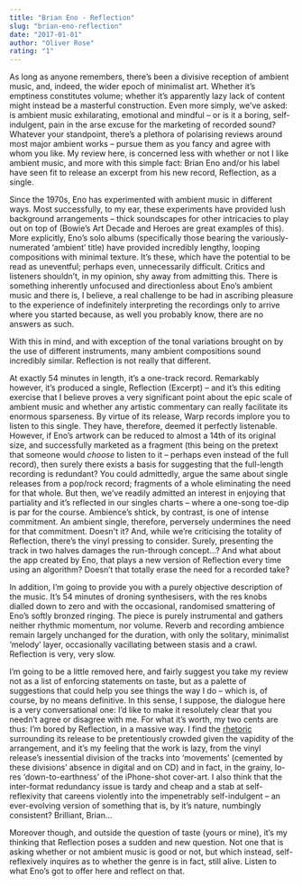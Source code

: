 ```yaml
---
title: "Brian Eno - Reflection"
slug: "brian-eno-reflection"
date: "2017-01-01"
author: "Oliver Rose"
rating: "1"
---
```


As long as anyone remembers, there’s been a divisive reception of ambient music, and, indeed, the wider epoch of minimalist art. Whether it’s emptiness constitutes volume; whether it’s apparently lazy lack of content might instead be a masterful construction. Even more simply, we’ve asked: is ambient music exhilarating, emotional and mindful – or is it a boring, self-indulgent, pain in the arse excuse for the marketing of recorded sound? Whatever your standpoint, there’s a plethora of polarising reviews around most major ambient works – pursue them as you fancy and agree with whom you like. My review here, is concerned less with whether or not I like ambient music, and more with this simple fact: Brian Eno and/or his label have seen fit to release an excerpt from his new record, Reflection, as a single.

Since the 1970s, Eno has experimented with ambient music in different ways. Most successfully, to my ear, these experiments have provided lush background arrangements – thick soundscapes for other intricacies to play out on top of (Bowie’s Art Decade and Heroes are great examples of this). More explicitly, Eno’s solo albums (specifically those bearing the variously-numerated ‘ambient’ title) have provided incredibly lengthy, looping compositions with minimal texture. It’s these, which have the potential to be read as uneventful; perhaps even, unnecessarily difficult. Critics and listeners shouldn’t, in my opinion, shy away from admitting this. There is something inherently unfocused and directionless about Eno’s ambient music and there is, I believe, a real challenge to be had in ascribing pleasure to the experience of indefinitely interpreting the recordings only to arrive where you started because, as well you probably know, there are no answers as such.

With this in mind, and with exception of the tonal variations brought on by the use of different instruments, many ambient compositions sound incredibly similar. Reflection is not really that different.

At exactly 54 minutes in length, it’s a one-track record. Remarkably however, it’s produced a single, Reflection (Excerpt) – and it’s this editing exercise that I believe proves a very significant point about the epic scale of ambient music and whether any artistic commentary can really facilitate its enormous sparseness. By virtue of its release, Warp records implore you to listen to this single. They have, therefore, deemed it perfectly listenable. However, if Eno’s artwork can be reduced to almost a 14th of its original size, and successfully marketed as a fragment (this being on the pretext that someone would _choose_ to listen to it – perhaps  even instead of the full record), then surely there exists a basis for suggesting that the full-length recording is redundant? You could admittedly, argue the same about single releases from a pop/rock record; fragments of a whole eliminating the need for that whole. But then, we’ve readily admitted an interest in enjoying that partiality and it’s reflected in our singles charts – where a one-song toe-dip is par for the course. Ambience’s shtick, by contrast, is one of intense commitment. An ambient single, therefore, perversely undermines the need for that commitment. Doesn't it? And, while we’re criticising the totality of Reflection, there’s the vinyl pressing to consider. Surely, presenting the track in two halves damages the run-through concept...? And what about the app created by Eno, that plays a new version of Reflection every time using an algorithm? Doesn’t that totally erase the need for a recorded take?

In addition, I’m going to provide you with a purely objective description of the music. It’s 54 minutes of droning synthesisers, with the res knobs dialled down to zero and with the occasional, randomised smattering of Eno’s softly bronzed ringing. The piece is purely instrumental and gathers neither rhythmic momentum, nor volume. Reverb and recording ambience remain largely unchanged for the duration, with only the solitary, minimalist ‘melody’ layer, occasionally vacillating between stasis and a crawl. Reflection is very, very slow.

I’m going to be a little removed here, and fairly suggest you take my review not as a list of enforcing statements on taste, but as a palette of suggestions that could help you see things the way I do – which is, of course, by no means definitive. In this sense, I suppose, the dialogue here is a very conversational one: I’d like to make it resolutely clear that you needn’t agree or disagree with me. For what it’s worth, my two cents are thus: I’m bored by Reflection, in a massive way. I find the [rhetoric](https://www.facebook.com/brianenomusic/posts/1543156529031866?__mref=message_bubble) surrounding its release to be pretentiously crowded given the vapidity of the arrangement, and it’s my feeling that the work is lazy, from the vinyl release’s inessential division of the tracks into ‘movements’ (cemented by these divisions’ absence in digital and on CD) and in fact, in the grainy, lo-res ‘down-to-earthness’ of the iPhone-shot cover-art. I also think that the inter-format redundancy issue is tardy and cheap and a stab at self-reflexivity that careens violently into the impenetrably self-indulgent – an ever-evolving version of something that is, by it’s nature, numbingly consistent? Brilliant, Brian…

Moreover though, and outside the question of taste (yours or mine), it’s my thinking that Reflection poses a sudden and new question. Not one that is asking whether or not ambient music is good or not, but which instead, self-reflexively inquires as to whether the genre is in fact, still alive. Listen to what Eno’s got to offer here and reflect on that.
